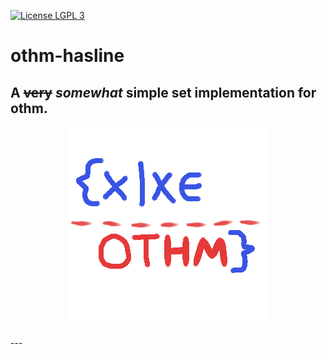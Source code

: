 [![License LGPL 3](https://img.shields.io/badge/license-LGPL3-green.svg)](http://www.gnu.org/licenses/lgpl-3.0.txt)
# othm-hasline
## A ~~very~~ *somewhat* simple set implementation for othm.
<p align="center">
  <img src="hashline.png?raw=true" alt="Othm hashline"/>
</p>
---
